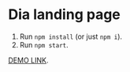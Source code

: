 # Dia landing page

1. Run `npm install` (or just `npm i`).
2. Run `npm start`.

  [DEMO LINK](https://liliya-dev.github.io/layout_dia/).



